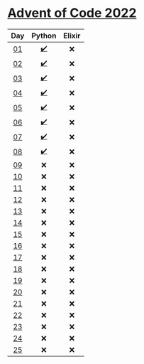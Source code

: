 # [Advent of Code 2022](https://adventofcode.com/2022/)

|     Day     |               Python               | Elixir |
| :---------: | :--------------------------------: | :----: |
| [01][day01] | [:heavy_check_mark:](python/day01) |  :x:   |
| [02][day02] | [:heavy_check_mark:](python/day02) |  :x:   |
| [03][day03] | [:heavy_check_mark:](python/day03) |  :x:   |
| [04][day04] | [:heavy_check_mark:](python/day04) |  :x:   |
| [05][day05] | [:heavy_check_mark:](python/day05) |  :x:   |
| [06][day06] | [:heavy_check_mark:](python/day06) |  :x:   |
| [07][day07] | [:heavy_check_mark:](python/day07) |  :x:   |
| [08][day08] | [:heavy_check_mark:](python/day08) |  :x:   |
| [09][day09] |                :x:                 |  :x:   |
| [10][day10] |                :x:                 |  :x:   |
| [11][day11] |                :x:                 |  :x:   |
| [12][day12] |                :x:                 |  :x:   |
| [13][day13] |                :x:                 |  :x:   |
| [14][day14] |                :x:                 |  :x:   |
| [15][day15] |                :x:                 |  :x:   |
| [16][day16] |                :x:                 |  :x:   |
| [17][day17] |                :x:                 |  :x:   |
| [18][day18] |                :x:                 |  :x:   |
| [19][day19] |                :x:                 |  :x:   |
| [20][day20] |                :x:                 |  :x:   |
| [21][day21] |                :x:                 |  :x:   |
| [22][day22] |                :x:                 |  :x:   |
| [23][day23] |                :x:                 |  :x:   |
| [24][day24] |                :x:                 |  :x:   |
| [25][day25] |                :x:                 |  :x:   |

[day01]: https://adventofcode.com/2022/day/1
[day02]: https://adventofcode.com/2022/day/2
[day03]: https://adventofcode.com/2022/day/3
[day04]: https://adventofcode.com/2022/day/4
[day05]: https://adventofcode.com/2022/day/5
[day06]: https://adventofcode.com/2022/day/6
[day07]: https://adventofcode.com/2022/day/7
[day08]: https://adventofcode.com/2022/day/8
[day09]: https://adventofcode.com/2022/day/9
[day10]: https://adventofcode.com/2022/day/10
[day11]: https://adventofcode.com/2022/day/11
[day12]: https://adventofcode.com/2022/day/12
[day13]: https://adventofcode.com/2022/day/13
[day14]: https://adventofcode.com/2022/day/14
[day15]: https://adventofcode.com/2022/day/15
[day16]: https://adventofcode.com/2022/day/16
[day17]: https://adventofcode.com/2022/day/17
[day18]: https://adventofcode.com/2022/day/18
[day19]: https://adventofcode.com/2022/day/19
[day20]: https://adventofcode.com/2022/day/20
[day21]: https://adventofcode.com/2022/day/21
[day22]: https://adventofcode.com/2022/day/22
[day23]: https://adventofcode.com/2022/day/23
[day24]: https://adventofcode.com/2022/day/24
[day25]: https://adventofcode.com/2022/day/25
